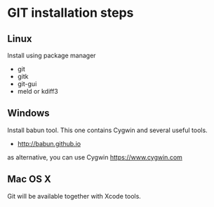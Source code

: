 # GIT installation steps

## Linux
Install using package manager
- git
- gitk
- git-gui
- meld or kdiff3
## Windows
Install babun tool. This one contains Cygwin and several useful tools.
- http://babun.github.io

as alternative, you can use Cygwin https://www.cygwin.com 

## Mac OS X
Git will be available together with Xcode tools.
